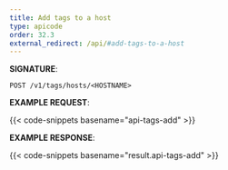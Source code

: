 ```yaml
---
title: Add tags to a host
type: apicode
order: 32.3
external_redirect: /api/#add-tags-to-a-host
---
```


**SIGNATURE**:

`POST /v1/tags/hosts/<HOSTNAME>`

**EXAMPLE REQUEST**:

{{< code-snippets basename="api-tags-add" >}}

**EXAMPLE RESPONSE**:

{{< code-snippets basename="result.api-tags-add" >}}
